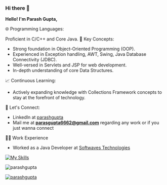 ### Hi there 👋
 **Hello! I'm Parash Gupta,**
<!--
**parashgupta/parashgupta** is a ✨ _special_ ✨ repository because its `README.md` (this file) appears on your GitHub profile.

Here are some ideas to get you started:

- 🔭 I’m currently working on ...
- 🌱 I’m currently learning ...
- 👯 I’m looking to collaborate on ...
- 🤔 I’m looking for help with ...
- 💬 Ask me about ...
- 📫 How to reach me: ...
- 😄 Pronouns: ...
- ⚡ Fun fact: ...
-->
🌐 Programming Languages:

Proficient in C/C++ and Core Java.
🧠 Key Concepts:

- Strong foundation in Object-Oriented Programming (OOP).
- Experienced in Exception handling, AWT, Swing, Java Database Connectivity (JDBC).
- Well-versed in Servlets and JSP for web development.
- In-depth understanding of core Data Structures.

📈 Continuous Learning:

- Actively expanding knowledge with Collections Framework concepts to stay at the forefront of technology.

🤝 Let's Connect:

 - LinkedIn at [parashgupta](https://www.linkedin.com/in/parash-gupta/)
 - Mail me at **parasgupta6662@gmail.com** regarding any work or if you just wanna connect
    
👨‍💻 Work Experience
  -  Worked as a Java Developer at [Softwaves Technologies](#)

[![My Skills](https://skillicons.dev/icons?i=c,cpp,java,js,html,css,mysql&perline=9)](https://skillicons.dev)

<p align="left"> <img src="https://komarev.com/ghpvc/?username=parashgupta&label=Profile%20views&color=0e75b6&style=flat" alt="parashgupta" /> </p>
<p align="left"> <a href="https://github.com/ryo-ma/github-profile-trophy"><img src="https://github-profile-trophy.vercel.app/?username=parashgupta" alt="parashgupta" /></a> </p>
